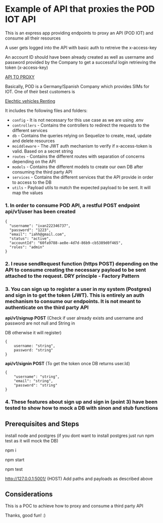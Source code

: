 # Example of API that proxies the POD IOT API

This is an express app providing endpoints to proxy an API (POD IOT) and consume all their resources

A user gets logged into the API with basic auth to retreive the x-access-key 

An account ID should have been already created as well as username and password provided by the Company to get a successful login retrieving the token (x-access-key)

[API TO PROXY](https://hummingbird-staging.podgroup.com/v3/docs/swagger/index.html)

Basically, POD is a Germany/Spanish Company which provides SIMs for IOT. One of their best customers is

[Elechtic vehicles Renting](https://www.rideyego.com/)

It includes the following files and folders:

- `config` - It is not necessary for this use case as we are using .env
- `controllers` - Contains the controllers to redirect the requests to the different services
- `db` - Contains the queries relying on Sequelize to create, read, update and delete resources
- `moiddleware` - The JWT auth mechanism to verify if x-access-token is valid. Based on a secret string
- `routes` - Contains the different routes with separation of concerns depending on the API 
- `models` - Contains the different models to create our own DB after consuming the third party API 
- `services` - Contains the different services that the API provide in order to access to the DB 
- `utils` - Payload utils to match the expected payload to be sent. It will map the values

### 1. In order to consume POD API, a restful POST endpoint api/v1/user has been created

```
{
  "username": "ivan222346737",
  "password": "1223",
  "email": "iahh@gmail.com",
  "status": "active",
  "accountId": "60fa9788-ae8e-4d7d-86b9-cb5389d0f465",
  "roles": "admin"
}
```

### 2. I reuse sendRequest function (https POST) depending on the API to consume creating the necessary payload to be sent attached to the request. DRY principle - Factory Pattern

### 3. You can sign up to register a user in my system (Postgres) and sign in to get the token (JWT). This is entirely an auth mechanism to consume our endpoints. It is not meant to authenticate on the third party API

**api/v1/signup POST** (Check if user already exists and username and password are not null and String in 

DB otherwise it will register)

```
{
    username: "string",
    password: "string"
}
```

**api/v1/signin POST**  (To get the token once DB returns user.Id)

```
{
    "username": "string",
    "email": "string",
    "password": "string"
}
```


### 4. These features about sign up and sign in (point 3) have been tested to show how to mock a DB with sinon and stub functions

## Prerequisites and Steps

install node and postgres (if you dont want to install postgres just run npm test as it will mock the DB)

npm i

npm start

npm test

http://127.0.0.1:5001/ (HOST) Add paths and payloads as described above


## Considerations

This is a POC to achieve how to proxy and consume a third party API

Thanks, good fun! :)



